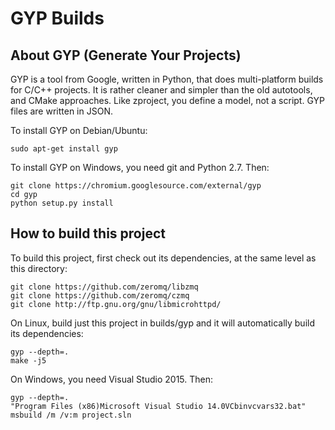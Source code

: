 # GYP Builds

## About GYP (Generate Your Projects)

GYP is a tool from Google, written in Python, that does multi-platform builds for C/C++ projects. It is rather cleaner and simpler than the old autotools, and CMake approaches. Like zproject, you define a model, not a script. GYP files are written in JSON.

To install GYP on Debian/Ubuntu:

    sudo apt-get install gyp

To install GYP on Windows, you need git and Python 2.7. Then:

    git clone https://chromium.googlesource.com/external/gyp
    cd gyp
    python setup.py install

## How to build this project

To build this project, first check out its dependencies, at the same level as this directory:

    git clone https://github.com/zeromq/libzmq
    git clone https://github.com/zeromq/czmq
    git clone http://ftp.gnu.org/gnu/libmicrohttpd/

On Linux, build just this project in builds/gyp and it will automatically build its dependencies:

    gyp --depth=.
    make -j5

On Windows, you need Visual Studio 2015. Then:

    gyp --depth=.
    "Program Files (x86)Microsoft Visual Studio 14.0VCbinvcvars32.bat"
    msbuild /m /v:m project.sln


